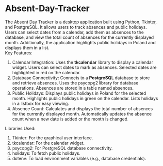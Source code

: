 # Absent-Day-Tracker
The Absent Day Tracker is a desktop application built using Python, Tkinter, and PostgreSQL. It allows users to track absences and public holidays. Users can select dates from a calendar, add them as absences to the database, and view the total count of absences for the currently displayed month. Additionally, the application highlights public holidays in Poland and displays them in a list.  
Key Features:

1. Calendar Integration:
Uses the **tkcalendar** library to display a calendar widget.
Users can select dates to mark as absences.
Selected dates are highlighted in red on the calendar.
2. Database Connectivity:
Connects to a **PostgreSQL** database to store and retrieve absences.
Uses the psycopg2 library for database operations.
Absences are stored in a table named absences.
3. Public Holidays:
Displays public holidays in Poland for the selected month.
Highlights public holidays in green on the calendar.
Lists holidays in a listbox for easy viewing.
4. Absence Count:
Calculates and displays the total number of absences for the currently displayed month.
Automatically updates the absence count when a new date is added or the month is changed.

Libraries Used:
1. Tkinter: For the graphical user interface.
2. tkcalendar: For the calendar widget.
3. psycopg2: For PostgreSQL database connectivity.
4. holidays: To fetch public holidays.
5. dotenv: To load environment variables (e.g., database credentials).

